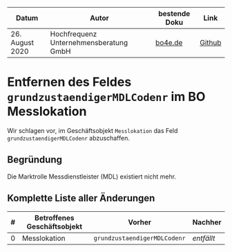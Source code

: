 |**Datum**|**Autor**|**bestende Doku**|**Link**|
|---------|---------|-----------------|--------|
|26. August 2020|Hochfrequenz Unternehmensberatung GmbH|[bo4e.de](https://www.bo4e.de/dokumentation/geschaeftsobjekte/bo-messlokation)|[Github](https://github.com/Hochfrequenz/bo4e-modification-proposals/blob/master/markdown/messlokation_mdl.md)|

# Entfernen des Feldes `grundzustaendigerMDLCodenr` im BO Messlokation

Wir schlagen vor, im Geschäftsobjekt `Messlokation` das Feld `grundzustaendigerMDLCodenr` abzuschaffen.

## Begründung
Die Marktrolle Messdienstleister (MDL) existiert nicht mehr.

## Komplette Liste aller Änderungen
|**#**|**Betroffenes Geschäftsobjekt**|**Vorher**|**Nachher**|
|-----|-------------------------------|----------|-----------|
|0| Messlokation | `grundzustaendigerMDLCodenr` | _entfällt_ |
